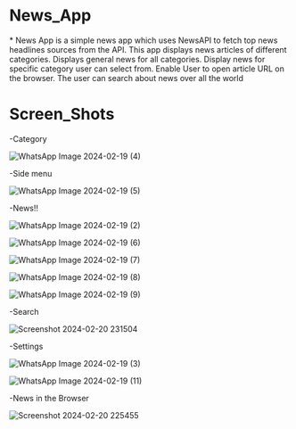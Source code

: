 <h1>News_App</h1>
* News App is a simple news app which uses NewsAPI to fetch top news headlines sources from the API.
This app displays news articles of different categories.
Displays general news for all categories.
Display news for specific category user can select from.
Enable User to open article URL on the browser.
The user can search about news over all the world
<h1>Screen_Shots</h1>
-Category

![WhatsApp Image 2024-02-19 (4)](https://github.com/NadaMansour20/News_App/assets/125664031/984e8dc0-12a3-4690-aece-45e5dc644d07)

-Side menu

![WhatsApp Image 2024-02-19 (5)](https://github.com/NadaMansour20/News_App/assets/125664031/2433206c-0ecb-4ff9-a4b5-4e21d56f61a2)

-News!!

![WhatsApp Image 2024-02-19 (2)](https://github.com/NadaMansour20/News_App/assets/125664031/f17670a8-596a-4108-8207-18e7a0ceb811)

![WhatsApp Image 2024-02-19 (6)](https://github.com/NadaMansour20/News_App/assets/125664031/47c20e7c-43d1-454b-8538-f7be357d1b72)

![WhatsApp Image 2024-02-19 (7)](https://github.com/NadaMansour20/News_App/assets/125664031/a147b336-aae3-43e4-9a97-8e8bbe680b2f)

![WhatsApp Image 2024-02-19 (8)](https://github.com/NadaMansour20/News_App/assets/125664031/ab457b3c-4470-42c4-83a6-65168ce492d3)

![WhatsApp Image 2024-02-19 (9)](https://github.com/NadaMansour20/News_App/assets/125664031/e59b58d9-4cff-4a6a-b816-528ebcb846ee)

-Search

![Screenshot 2024-02-20 231504](https://github.com/NadaMansour20/News_App/assets/125664031/0c5385d1-ba11-47a7-99d3-d53608e35ef5)


-Settings

![WhatsApp Image 2024-02-19 (3)](https://github.com/NadaMansour20/News_App/assets/125664031/0efff59e-f963-41f8-b866-5627938f2508)

![WhatsApp Image 2024-02-19 (11)](https://github.com/NadaMansour20/News_App/assets/125664031/3069bea4-32d1-4c59-8944-a2bdb4adc813)

-News in  the Browser

![Screenshot 2024-02-20 225455](https://github.com/NadaMansour20/News_App/assets/125664031/bf511948-167e-45cf-9a85-aa07ba713b18)














